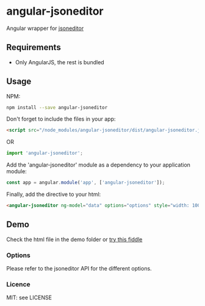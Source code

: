 # angular-jsoneditor

Angular wrapper for [jsoneditor](https://github.com/josdejong/jsoneditor)

## Requirements

- Only AngularJS, the rest is bundled


## Usage

NPM:

```sh
npm install --save angular-jsoneditor
```


Don't forget to include the files in your app:

```html
<script src="/node_modules/angular-jsoneditor/dist/angular-jsoneditor.js"></script>
```

OR

```javascript
import 'angular-jsoneditor';
```

Add the 'angular-jsoneditor' module as a dependency to your application module:

```javascript
const app = angular.module('app', ['angular-jsoneditor']);
```

Finally, add the directive to your html:

```html
<angular-jsoneditor ng-model="data" options="options" style="width: 100%; height: 400px;"></angular-jsoneditor>
```

## Demo

Check the html file in the demo folder or [try this fiddle](https://jsfiddle.net/kdhky4v9/2/)



### Options

Please refer to the jsoneditor API for the different options.

### Licence

MIT: see LICENSE
